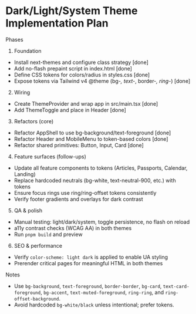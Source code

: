 # Dark/Light/System Theme Implementation Plan

Phases

1) Foundation
- Install next-themes and configure class strategy [done]
- Add no-flash prepaint script in index.html [done]
- Define CSS tokens for colors/radius in styles.css [done]
- Expose tokens via Tailwind v4 @theme (bg-*, text-*, border-*, ring-*) [done]

2) Wiring
- Create ThemeProvider and wrap app in src/main.tsx [done]
- Add ThemeToggle and place in Header [done]

3) Refactors (core)
- Refactor AppShell to use bg-background/text-foreground [done]
- Refactor Header and MobileMenu to token-based colors [done]
- Refactor shared primitives: Button, Input, Card [done]

4) Feature surfaces (follow-ups)
- Update all feature components to tokens (Articles, Passports, Calendar, Landing)
- Replace hardcoded neutrals (bg-white, text-neutral-900, etc.) with tokens
- Ensure focus rings use ring/ring-offset tokens consistently
- Verify footer gradients and overlays for dark contrast

5) QA & polish
- Manual testing: light/dark/system, toggle persistence, no flash on reload
- a11y contrast checks (WCAG AA) in both themes
- Run `pnpm build` and preview

6) SEO & performance
- Verify `color-scheme: light dark` is applied to enable UA styling
- Prerender critical pages for meaningful HTML in both themes

Notes
- Use `bg-background`, `text-foreground`, `border-border`, `bg-card`, `text-card-foreground`, `bg-accent`, `text-muted-foreground`, `ring-ring`, and `ring-offset-background`.
- Avoid hardcoded `bg-white/black` unless intentional; prefer tokens.

